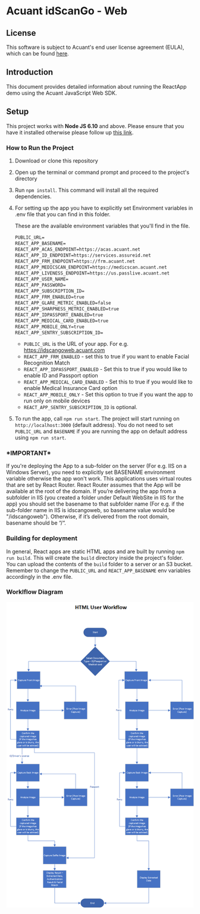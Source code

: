 # Acuant idScanGo - Web #

## License
This software is subject to Acuant's end user license agreement (EULA), which can be found [here](EULA.pdf).

## Introduction
This document provides detailed information about running the ReactApp demo using the Acuant JavaScript Web SDK.

## Setup ##

This project works with **Node JS 6.10** and above. Please ensure that you have it installed otherwise please follow up [this link](https://nodejs.org/en/).

### How to Run the Project ###
1. Download or clone this repository
1. Open up the terminal or command prompt and proceed to the project's directory
1. Run ```npm install```. This command will install all the required dependencies.
1. For setting up the app you have to explicitly set Environment variables in .env file that you can find in this folder.

	These are the available environment variables that you'll find in the file. 

	```
	PUBLIC_URL=
	REACT_APP_BASENAME=
	REACT_APP_ACAS_ENDPOINT=https://acas.acuant.net
	REACT_APP_ID_ENDPOINT=https://services.assureid.net
	REACT_APP_FRM_ENDPOINT=https://frm.acuant.net
	REACT_APP_MEDICSCAN_ENDPOINT=https://medicscan.acuant.net
	REACT_APP_LIVENESS_ENDPOINT=https://us.passlive.acuant.net
	REACT_APP_USER_NAME=
	REACT_APP_PASSWORD=
	REACT_APP_SUBSCRIPTION_ID=
	REACT_APP_FRM_ENABLED=true
	REACT_APP_GLARE_METRIC_ENABLED=false
	REACT_APP_SHARPNESS_METRIC_ENABLED=true
	REACT_APP_IDPASSPORT_ENABLED=true
	REACT_APP_MEDICAL_CARD_ENABLED=true
	REACT_APP_MOBILE_ONLY=true
	REACT_APP_SENTRY_SUBSCRIPTION_ID=
	
	```

	* ```PUBLIC_URL``` is the URL of your app. For e.g. https://idscangoweb.acuant.com
	* ```REACT_APP_FRM_ENABLED``` - set this to true if you want to enable Facial Recognition Match
	* ```REACT_APP_IDPASSPORT_ENABLED``` - Set this to true if you would like to enable ID and Passport option
	* ```REACT_APP_MEDICAL_CARD_ENABLED``` - Set this to true if you would like to enable Medical Insurance Card option
	* ```REACT_APP_MOBILE_ONLY``` - Set this option to true if you want the app to run only on mobile devices
	* ```REACT_APP_SENTRY_SUBSCRIPTION_ID``` is optional.

1. To run the app, call ```npm run start```. The project will start running on ```http://localhost:3000``` (default address). You do not need to set ```PUBLIC_URL``` and ```BASENAME``` if you are running the app on default address using  ```npm run start```.


### \*IMPORTANT\* ###

If you're deploying the App to a sub-folder on the server (For e.g. IIS on a Windows Server), you need to explicitly set BASENAME environment variable otherwise the app won't work. This applications uses virtual routes that are set by React Router. React Router assumes that the App will be available at the root of the domain. If you’re delivering the app from a subfolder in IIS (you created a folder under Default WebSite in IIS for the app) you should set the basename to that subfolder name (For e.g. if the sub-folder name in IIS is idscangoweb, so basename value would be "/idscangoweb"). Otherwise, if it’s delivered from the root domain, basename should be “/“.

### Building for deployment ###

In general, React apps are static HTML apps and are built by running ```npm run build```. This will create the ```build``` directory inside the project's folder.
You can upload the contents of the ```build``` folder to a server or an S3 bucket.
Remember to change the ```PUBLIC_URL``` and ```REACT_APP_BASENAME``` env variables accordingly in the .env file.


### Worklflow Diagram ###
![](HTML_Workflow.png)
